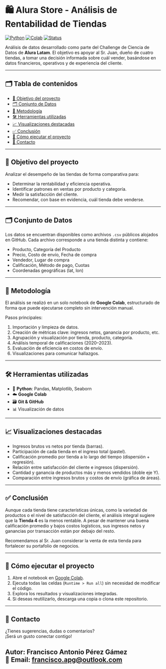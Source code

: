 # 🛍️ Alura Store - Análisis de Rentabilidad de Tiendas

[![Python](https://img.shields.io/badge/Python-3.10-blue.svg)](https://www.python.org/)
[![Colab](https://img.shields.io/badge/Notebook-Google_Colab-orange?logo=googlecolab)](https://colab.research.google.com/)
[![Status](https://img.shields.io/badge/Estado-Completado-brightgreen)]()
<!-- [![License: MIT](https://img.shields.io/badge/License-MIT-yellow.svg)](LICENSE) -->

Análisis de datos desarrollado como parte del Challenge de Ciencia de Datos de **Alura Latam**. El objetivo es apoyar al Sr. Juan, dueño de cuatro tiendas, a tomar una decisión informada sobre cuál vender, basándose en datos financieros, operativos y de experiencia del cliente.

---

## 🗂 Tabla de contenidos

- [📌 Objetivo del proyecto](#-objetivo-del-proyecto)
- [🗂️ Conjunto de Datos](#️-conjunto-de-datos)
- [🧪 Metodología](#-metodología)
- [🛠️ Herramientas utilizadas](#️-herramientas-utilizadas)
- [📈 Visualizaciones destacadas](#-visualizaciones-destacadas)
- [✅ Conclusión](#-conclusión)
- [📎 Cómo ejecutar el proyecto](#-cómo-ejecutar-el-proyecto)
- [📩 Contacto](#-contacto)

---

## 📌 Objetivo del proyecto

Analizar el desempeño de las tiendas de forma comparativa para:

- Determinar la rentabilidad y eficiencia operativa.
- Identificar patrones en ventas por producto y categoría.
- Medir la satisfacción del cliente.
- Recomendar, con base en evidencia, cuál tienda debe venderse.

---

## 🗂️ Conjunto de Datos

Los datos se encuentran disponibles como archivos `.csv` públicos alojados en GitHub. Cada archivo corresponde a una tienda distinta y contiene:

- Producto, Categoría del Producto
- Precio, Costo de envío, Fecha de compra
- Vendedor, Lugar de compra
- Calificación, Método de pago, Cuotas
- Coordenadas geográficas (lat, lon)

---

## 🧪 Metodología

El análisis se realizó en un solo notebook de **Google Colab**, estructurado de forma que puede ejecutarse completo sin intervención manual.

Pasos principales:

1. Importación y limpieza de datos.
2. Creación de métricas clave: ingresos netos, ganancia por producto, etc.
3. Agrupación y visualización por tienda, producto, categoría.
4. Análisis temporal de calificaciones (2020–2023).
5. Evaluación de eficiencia en costos de envío.
6. Visualizaciones para comunicar hallazgos.

---

## 🛠️ Herramientas utilizadas

- 🐍 **Python**: Pandas, Matplotlib, Seaborn
- ☁️ **Google Colab**
- 🗃️ **Git & GitHub**
- 📊 Visualización de datos

---

## 📈 Visualizaciones destacadas

- Ingresos brutos vs netos por tienda (barras).
- Participación de cada tienda en el ingreso total (pastel).
- Calificación promedio por tienda a lo largo del tiempo (dispersión + regresión).
- Relación entre satisfacción del cliente e ingresos (dispersión).
- Cantidad y ganancia de productos más y menos vendidos (doble eje Y).
- Comparación entre ingresos brutos y costos de envío (gráfica de áreas).

---

## ✅ Conclusión

Aunque cada tienda tiene características únicas, como la variedad de productos o el nivel de satisfacción del cliente, el análisis integral sugiere que la **Tienda 4** es la menos rentable. A pesar de mantener una buena calificación promedio y bajos costos logísticos, sus ingresos netos y ganancias por transacción están por debajo del resto.

Recomendamos al Sr. Juan considerar la venta de esta tienda para fortalecer su portafolio de negocios.

---

## 📎 Cómo ejecutar el proyecto

1. Abre el notebook en [Google Colab](https://colab.research.google.com/).
2. Ejecuta todas las celdas (`Runtime > Run all`) sin necesidad de modificar el código.
3. Explora los resultados y visualizaciones integradas.
4. Si deseas reutilizarlo, descarga una copia o clona este repositorio.

---

## 📩 Contacto

¿Tienes sugerencias, dudas o comentarios?  
¡Será un gusto conectar contigo!

**Autor:** Francisco Antonio Pérez Gámez  
📧 Email: francisco.apg@outlook.com  
---
